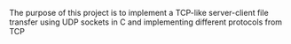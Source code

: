 The purpose of this project is to implement a TCP-like server-client file transfer using UDP sockets in C and implementing different protocols from TCP
